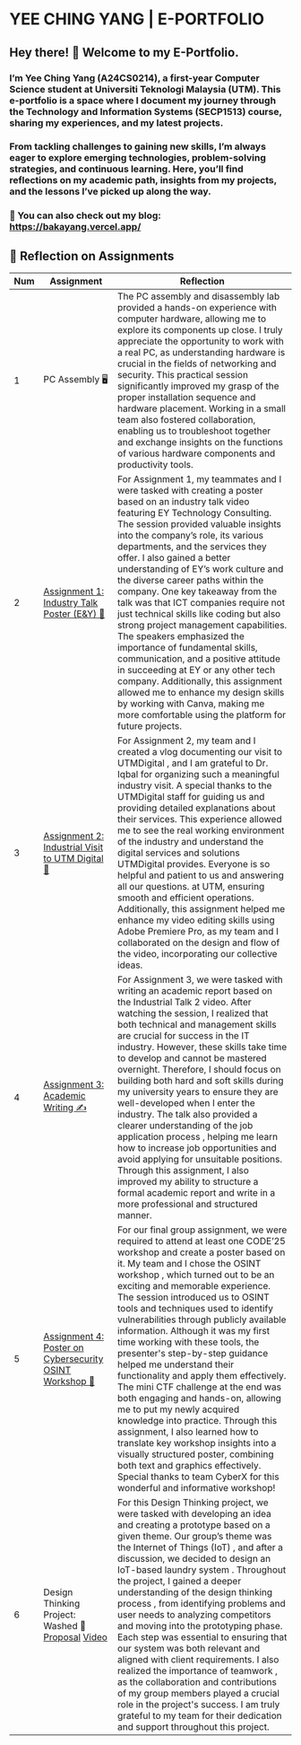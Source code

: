 # YEE CHING YANG | E-PORTFOLIO

## Hey there! 👋 Welcome to my E-Portfolio.

### I’m Yee Ching Yang (A24CS0214), a first-year Computer Science student at Universiti Teknologi Malaysia (UTM). This e-portfolio is a space where I document my journey through the Technology and Information Systems (SECP1513) course, sharing my experiences, and my latest projects.

### From tackling challenges to gaining new skills, I’m always eager to explore emerging technologies, problem-solving strategies, and continuous learning. Here, you’ll find reflections on my academic path, insights from my projects, and the lessons I’ve picked up along the way.

### 🚀 You can also check out my blog: https://bakayang.vercel.app/ 

## 📌 Reflection on Assignments
| Num | Assignment                                                                                                                                                                                               | Reflection                                                                                                                                                                                                                                                                                                                                                                                                                                                                                                                                                                                                                                                                                                                                                                                                                                                                                                             |
|-----|----------------------------------------------------------------------------------------------------------------------------------------------------------------------------------------------------------|------------------------------------------------------------------------------------------------------------------------------------------------------------------------------------------------------------------------------------------------------------------------------------------------------------------------------------------------------------------------------------------------------------------------------------------------------------------------------------------------------------------------------------------------------------------------------------------------------------------------------------------------------------------------------------------------------------------------------------------------------------------------------------------------------------------------------------------------------------------------------------------------------------------------|
| 1   | PC Assembly 🖥️                                                                                                                                                                                            | The PC assembly and disassembly lab provided a hands-on experience with computer hardware, allowing me to explore its components up close. I truly appreciate the opportunity to work with a real PC, as understanding hardware is crucial in the fields of networking and security. This practical session significantly improved my grasp of the proper installation sequence and hardware placement. Working in a small team also fostered collaboration, enabling us to troubleshoot together and exchange insights on the functions of various hardware components and productivity tools.                                                                                                                                                                                                                                                                                                                        |
| 2   | [Assignment 1: Industry Talk Poster (E&Y) 🏢](https://github.com/miqbaltariq/SECP1513202420251/blob/main/06/exberg/ASSIGNMENT%201%20Industry%20Talk%20Poster%20(E%26Y).pdf)                               | For Assignment 1, my teammates and I were tasked with creating a poster based on an industry talk video featuring EY Technology Consulting. The session provided valuable insights into the company’s role, its various departments, and the services they offer. I also gained a better understanding of EY’s work culture and the diverse career paths within the company. One key takeaway from the talk was that ICT companies require not just technical skills like coding but also strong project management capabilities. The speakers emphasized the importance of  fundamental skills, communication, and a positive attitude in succeeding at EY or any other tech company. Additionally, this assignment allowed me to enhance my  design skills by working with Canva, making me more comfortable using the platform for future projects.                                                                 |
| 3   | [Assignment 2: Industrial Visit to UTM Digital 🏢](https://drive.google.com/file/d/1GbRbctKhTnUSeD1wVU4Dkg_YEwGvkk47/view)                                                                                | For Assignment 2, my team and I created a vlog documenting our visit to  UTMDigital , and I am grateful to  Dr. Iqbal  for organizing such a meaningful industry visit. A special thanks to the  UTMDigital staff  for guiding us and providing detailed explanations about their services. This experience allowed me to see the  real working environment  of the industry and understand the  digital services and solutions  UTMDigital provides. Everyone is so helpful and patient to us and answering all our questions.  at UTM, ensuring smooth and efficient operations. Additionally, this assignment helped me enhance my  video editing skills using Adobe Premiere Pro, as my team and I collaborated on the  design and flow of the video, incorporating our collective ideas.                                                                                                                          |
| 4   | [Assignment 3: Academic Writing ✍️](https://github.com/miqbaltariq/SECP1513202420251/blob/main/06/exberg/%20ASSIGNMENT%203%20(Report%20Writing).pdf)                                                      | For Assignment 3, we were tasked with writing an academic report based on the  Industrial Talk 2  video. After watching the session, I realized that both  technical and management skills  are crucial for success in the IT industry. However, these skills take time to develop and cannot be mastered overnight. Therefore, I should focus on building both  hard and soft skills  during my university years to ensure they are well-developed when I enter the industry. The talk also provided a clearer understanding of the  job application process , helping me learn how to increase job opportunities and avoid applying for unsuitable positions. Through this assignment, I also improved my ability to structure a  formal academic report and write in a more professional and structured manner.                                                                                                     |
| 5   | [Assignment 4: Poster on Cybersecurity OSINT Workshop 👾](https://github.com/miqbaltariq/SECP1513202420251/blob/main/06/exberg/ASSIGNMENT%204%20(OSINT%20WORKSHOP).pdf)                                   | For our final group assignment, we were required to attend at least one  CODE’25  workshop and create a poster based on it. My team and I chose the  OSINT workshop , which turned out to be an exciting and memorable experience. The session introduced us to  OSINT tools and techniques  used to identify vulnerabilities through publicly available information. Although it was my first time working with these tools, the presenter's step-by-step guidance helped me understand their functionality and apply them effectively. The  mini CTF challenge  at the end was both engaging and hands-on, allowing me to put my newly acquired knowledge into practice. Through this assignment, I also learned how to  translate key workshop insights into a visually structured poster, combining both text and graphics effectively. Special thanks to team CyberX for this wonderful and informative workshop! |
| 6   | Design Thinking Project: Washed 🧺 [Proposal](https://github.com/miqbaltariq/SECP1513202420251/blob/main/06/exberg/DESIGN%20THINKING%20PROPOSAL.pdf) [Video](https://www.youtube.com/watch?v=2iBS09torjk) | For this  Design Thinking  project, we were tasked with developing an idea and creating a prototype based on a given theme. Our group’s theme was the  Internet of Things (IoT) , and after a discussion, we decided to design an  IoT-based laundry system . Throughout the project, I gained a deeper understanding of the  design thinking process , from identifying problems and user needs to analyzing competitors and moving into the prototyping phase. Each step was essential to ensuring that our system was both relevant and aligned with client requirements. I also realized the importance of  teamwork , as the collaboration and contributions of my group members played a crucial role in the project's success. I am truly grateful to my team for their  dedication and support throughout this project.                                                                                        |
